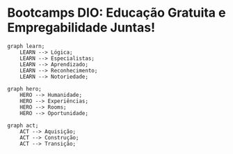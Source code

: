 # Bootcamps DIO: Educação Gratuita e Empregabilidade Juntas!

```mermaid
graph learn;
    LEARN --> Lógica;
    LEARN --> Especialistas;
    LEARN --> Aprendizado;
    LEARN --> Reconhecimento;
    LEARN --> Notoriedade;
```

```mermaid
graph hero;
    HERO --> Humanidade;
    HERO --> Experiências;
    HERO --> Rooms;
    HERO --> Oportunidade;
```

```mermaid
graph act;
    ACT --> Aquisição;
    ACT --> Construção;
    ACT --> Transição;
```

